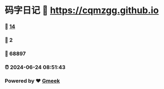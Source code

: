 # 码字日记 :link: https://cqmzgg.github.io 
### :page_facing_up: [14](https://cqmzgg.github.io/tag.html) 
### :speech_balloon: 2 
### :hibiscus: 68897 
### :alarm_clock: 2024-06-24 08:51:43 
### Powered by :heart: [Gmeek](https://github.com/Meekdai/Gmeek)
